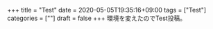 +++
title = "Test"
date = 2020-05-05T19:35:16+09:00
tags = ["Test"]
categories = [""]
draft = false
+++
環境を変えたのでTest投稿。
